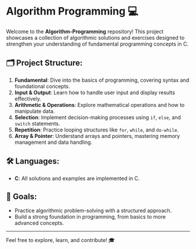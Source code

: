 # Algorithm Programming 💻

Welcome to the **Algorithm-Programming** repository! This project showcases a collection of algorithmic solutions and exercises designed to strengthen your understanding of fundamental programming concepts in C.

## 🗂️ Project Structure:
1. **Fundamental**: Dive into the basics of programming, covering syntax and foundational concepts.
2. **Input & Output**: Learn how to handle user input and display results effectively.
3. **Arithmetic & Operations**: Explore mathematical operations and how to manipulate data.
4. **Selection**: Implement decision-making processes using `if`, `else`, and `switch` statements.
5. **Repetition**: Practice looping structures like `for`, `while`, and `do-while`.
6. **Array & Pointer**: Understand arrays and pointers, mastering memory management and data handling.

## 🛠 Languages:
- **C**: All solutions and examples are implemented in C.

## 🚀 Goals:
- Practice algorithmic problem-solving with a structured approach.
- Build a strong foundation in programming, from basics to more advanced concepts.

---

Feel free to explore, learn, and contribute! 🎓
